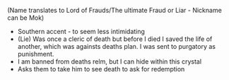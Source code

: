 (Name translates to Lord of Frauds/The ultimate Fraud or Liar - Nickname can be Mok)

- Southern accent - to seem less intimidating
- (Lie) Was once a cleric of death but before I died I saved the life of another, which was againsts deaths plan. I was sent to purgatory as punishment. 
- I am banned from deaths relm, but I can hide within this crystal
- Asks them to take him to see death to ask for redemption

